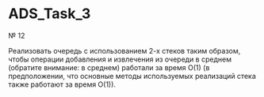 # ADS_Task_3

№ 12

Реализовать очередь с использованием 2-х стеков таким образом, чтобы операции добавления и извлечения из очереди в среднем (обратите внимание: в среднем) работали за время O(1) (в предположении, что основные методы используемых реализаций стека также работают за время O(1)).
